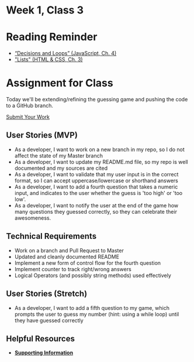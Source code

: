 # Week 1, Class 3

# Reading Reminder
* [“Decisions and Loops” (JavaScript, Ch. 4)]()
* ["Lists" (HTML & CSS, Ch. 3)]()

# Assignment for Class
Today we'll be extending/refining the guessing game and pushing the code to a GitHub branch.

[Submit Your Work](https://canvas.instructure.com/courses/990569/assignments/4231820)

## User Stories (MVP)
 - As a developer, I want to work on a new branch in my repo, so I do not affect the state of my Master branch
 - As a developer, I want to update my README.md file, so my repo is well documented and my sources are cited
 - As a developer, I want to validate that my user input is in the correct format, so I can accept uppercase/lowercase or shorthand answers
 - As a developer, I want to add a fourth question that takes a numeric input, and indicates to the user whether the guess is 'too high' or 'too low'.
 - As a developer, I want to notify the user at the end of the game how many questions they guessed correctly, so they can celebrate their awesomeness.

## Technical Requirements
 - Work on a branch and Pull Request to Master
 - Updated and cleanly documented README
 - Implement a new form of control flow for the fourth question
 - Implement counter to track right/wrong answers
 - Logical Operators (and possibly string methods) used effectively

## User Stories (Stretch)
- As a developer, I want to add a fifth question to my game, which prompts the user to guess my number (hint: using a while loop) until they have guessed correctly

## Helpful Resources
- [**Supporting Information**](support.md)
